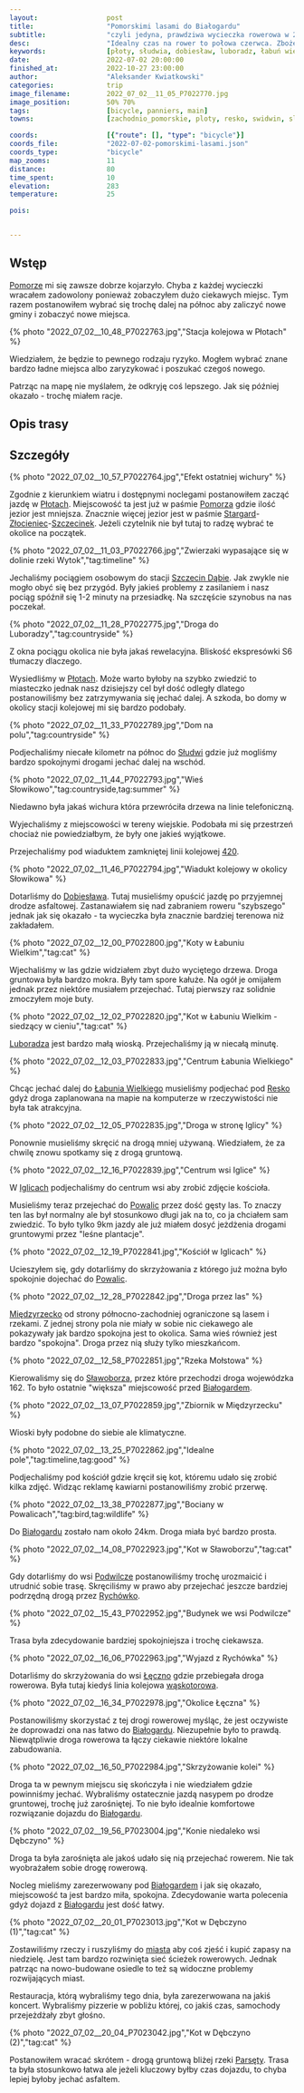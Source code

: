 ```yaml
---
layout:                 post
title:                  "Pomorskimi lasami do Białogardu"
subtitle:               "czyli jedyna, prawdziwa wycieczka rowerowa w 2022 roku; tym razem Pomorze, tym razem nie okolice Złocieńca"
desc:                   "Idealny czas na rower to połowa czerwca. Zboże jest wtedy idealnie soczyste zielone. Niestety z przyczyn prywatnych nie mogłem wtedy wyjechać. Udało się nam zsynchronizować i ruszyliśmy na 3-dniową wycieczkę na Pomorze. Tym razem wybierając nieznany obszar między 'pasek Złocieńca' a bliskim wybrzeżem Polski."
keywords:               [płoty, słudwia, dobiesław, luboradz, łabuń wielki, resko, iglice, mołstowa, międzyrzecko, powalice, trzciana, sławoborze, sidłowo, podwilcze, stanomino, łęczno, dębczyno, białogard]
date:                   2022-07-02 20:00:00
finished_at:            2022-10-27 23:00:00
author:                 "Aleksander Kwiatkowski"
categories:             trip
image_filename:         2022_07_02__11_05_P7022770.jpg
image_position:         50% 70%
tags:                   [bicycle, panniers, main]
towns:                  [zachodnio_pomorskie, ploty, resko, swidwin, slawoborze, bialogard]

coords:                 [{"route": [], "type": "bicycle"}]
coords_file:            "2022-07-02-pomorskimi-lasami.json"
coords_type:            "bicycle"
map_zooms:              11
distance:               80
time_spent:             10
elevation:              283
temperature:            25

pois:


---
```


[wiki-leczno-waskotorowa]: https://pl.wikipedia.org/wiki/Linia_kolejowa_Bia%C5%82ogard_W%C4%85skotorowy_%E2%80%93_Lepino_Tr%C3%B3jk%C4%85t
[wiki-linia-420]: https://pl.wikipedia.org/wiki/Linia_kolejowa_nr_420
[wiki-pomorze]: https://pl.wikipedia.org/wiki/Pomorze
[wiki-ploty]: https://pl.wikipedia.org/wiki/P%C5%82oty
[wiki-stargard]: https://pl.wikipedia.org/wiki/Stargard
[wiki-zlocieniec]: https://pl.wikipedia.org/wiki/Z%C5%82ocieniec
[wiki-szczecinek]: https://pl.wikipedia.org/wiki/Szczecinek
[wiki-szczecin-dabie]: https://pl.wikipedia.org/wiki/Szczecin_Dąbie
[wiki-sludwia]: https://pl.wikipedia.org/wiki/S%C5%82udwia_(wie%C5%9B)
[wiki-dobieslaw]: https://pl.wikipedia.org/wiki/Dobies%C5%82aw_(powiat_gryficki)
[wiki-luboradza]: https://pl.wikipedia.org/wiki/Luboradz_(wojew%C3%B3dztwo_zachodniopomorskie)
[wiki-labun-wielki]: https://pl.wikipedia.org/wiki/%C5%81abu%C5%84_Wielki
[wiki-resko]: https://pl.wikipedia.org/wiki/Resko
[wiki-iglice]: https://pl.wikipedia.org/wiki/Iglice
[wiki-powalice]: https://pl.wikipedia.org/wiki/Powalice_(powiat_%C5%9Bwidwi%C5%84ski)
[wiki-miedzyrzecko]: https://pl.wikipedia.org/wiki/Mi%C4%99dzyrzecko
[wiki-slawoborze]: https://pl.wikipedia.org/wiki/S%C5%82awoborze
[wiki-bialogard]: https://pl.wikipedia.org/wiki/Bia%C5%82ogard
[wiki-podwilcze]: https://pl.wikipedia.org/wiki/Podwilcze
[wiki-rychowko]: https://pl.wikipedia.org/wiki/Rych%C3%B3wko
[wiki-leczno]: https://pl.wikipedia.org/wiki/%C5%81%C4%99czno_(wojew%C3%B3dztwo_zachodniopomorskie)
[wiki-parseta-rzeka]: https://pl.wikipedia.org/wiki/Pars%C4%99ta

## Wstęp

[Pomorze][wiki-pomorze] mi się zawsze dobrze kojarzyło. Chyba z
każdej wycieczki wracałem zadowolony ponieważ zobaczyłem dużo ciekawych miejsc.
Tym razem postanowiłem wybrać się trochę dalej na północ aby
zaliczyć nowe gminy i zobaczyć nowe miejsca.

{% photo "2022_07_02__10_48_P7022763.jpg","Stacja kolejowa w Płotach" %}

Wiedziałem, że będzie to pewnego rodzaju ryzyko. Mogłem wybrać znane
bardzo ładne miejsca albo zaryzykować i poszukać czegoś nowego.

Patrząc na mapę nie myślałem, że odkryję coś lepszego. Jak się później okazało -
trochę miałem racje.

## Opis trasy

<div class='strava-embed-placeholder' data-embed-type='activity' data-embed-id='7414190147'></div><script src='https://strava-embeds.com/embed.js'></script>

## Szczegóły

{% photo "2022_07_02__10_57_P7022764.jpg","Efekt ostatniej wichury" %}

Zgodnie z kierunkiem wiatru i dostępnymi noclegami postanowiłem
zacząć jazdę w [Płotach][wiki-ploty]. Miejscowość ta jest już w paśmie
[Pomorza][wiki-pomorze] gdzie ilość jezior jest mniejsza. Znacznie więcej
jezior jest w paśmie
[Stargard][wiki-stargard]-[Złocieniec][wiki-zlocieniec]-[Szczecinek][wiki-szczecinek].
Jeżeli czytelnik nie był tutaj to radzę wybrać te okolice na początek.

{% photo "2022_07_02__11_03_P7022766.jpg","Zwierzaki wypasające się w dolinie rzeki Wytok","tag:timeline" %}

Jechaliśmy pociągiem osobowym do stacji [Szczecin Dąbie][wiki-szczecin-dabie].
Jak zwykle nie mogło obyć się bez przygód. Były jakieś problemy z zasilaniem i nasz
pociąg spóźnił się 1-2 minuty na przesiadkę. Na szczęście szynobus na nas poczekał.

{% photo "2022_07_02__11_28_P7022775.jpg","Droga do Luboradzy","tag:countryside" %}

Z okna pociągu okolica nie była jakaś rewelacyjna. Bliskość ekspresówki
S6 tłumaczy dlaczego.

Wysiedliśmy w [Płotach][wiki-ploty]. Może warto byłoby na szybko zwiedzić
to miasteczko jednak nasz dzisiejszy cel był dość odległy dlatego postanowiliśmy
bez zatrzymywania się jechać dalej. A szkoda, bo domy w okolicy
stacji kolejowej mi się bardzo podobały.

{% photo "2022_07_02__11_33_P7022789.jpg","Dom na polu","tag:countryside" %}

Podjechaliśmy niecałe kilometr na północ do [Słudwi][wiki-sludwia]
gdzie już mogliśmy bardzo spokojnymi drogami jechać dalej na wschód.

{% photo "2022_07_02__11_44_P7022793.jpg","Wieś Słowikowo","tag:countryside,tag:summer" %}

Niedawno była jakaś wichura która przewróciła drzewa na linie telefoniczną.

Wyjechaliśmy z miejscowości w tereny wiejskie. Podobała mi się przestrzeń chociaż
nie powiedziałbym, że były one jakieś wyjątkowe.

Przejechaliśmy pod wiaduktem zamkniętej linii kolejowej [420][wiki-linia-420].

{% photo "2022_07_02__11_46_P7022794.jpg","Wiadukt kolejowy w okolicy Słowikowa" %}

Dotarliśmy do [Dobiesława][wiki-dobieslaw]. Tutaj musieliśmy opuścić jazdę
po przyjemnej drodze asfaltowej. Zastanawiałem się nad zabraniem roweru "szybszego"
jednak jak się okazało - ta wycieczka była znacznie bardziej terenowa niż zakładałem.

{% photo "2022_07_02__12_00_P7022800.jpg","Koty w Łabuniu Wielkim","tag:cat" %}

Wjechaliśmy w las gdzie widziałem zbyt dużo wyciętego drzewa. Droga gruntowa była
bardzo mokra. Były tam spore kałuże. Na ogół je omijałem jednak przez niektóre
musiałem przejechać. Tutaj pierwszy raz solidnie zmoczyłem moje buty.

{% photo "2022_07_02__12_02_P7022820.jpg","Kot w Łabuniu Wielkim - siedzący w cieniu","tag:cat" %}

[Luboradza][wiki-luboradza] jest bardzo małą wioską. Przejechaliśmy ją w niecałą
minutę.

{% photo "2022_07_02__12_03_P7022833.jpg","Centrum Łabunia Wielkiego" %}

Chcąc jechać dalej do [Łabunia Wielkiego][wiki-labun-wielki] musieliśmy podjechać
pod [Resko][wiki-resko] gdyż droga zaplanowana na mapie na komputerze
w rzeczywistości nie była tak atrakcyjna.

{% photo "2022_07_02__12_05_P7022835.jpg","Droga w stronę Iglicy" %}

Ponownie musieliśmy skręcić na drogą mniej używaną. Wiedziałem, że za chwilę
znowu spotkamy się z drogą gruntową.

{% photo "2022_07_02__12_16_P7022839.jpg","Centrum wsi Iglice" %}

W [Iglicach][wiki-iglice] podjechaliśmy do centrum wsi aby zrobić zdjęcie kościoła.

Musieliśmy teraz przejechać do [Powalic][wiki-powalice] przez dość gęsty las.
To znaczy ten las był normalny ale był stosunkowo długi jak na to, co ja chciałem sam
zwiedzić. To było tylko 9km jazdy ale już miałem dosyć jeżdżenia drogami
gruntowymi przez "leśne plantacje".

{% photo "2022_07_02__12_19_P7022841.jpg","Kościół w Iglicach" %}

Ucieszyłem się, gdy dotarliśmy do skrzyżowania z którego już można
było spokojnie dojechać do [Powalic][wiki-powalice].

{% photo "2022_07_02__12_28_P7022842.jpg","Droga przez las" %}

[Międzyrzecko][wiki-miedzyrzecko] od strony północno-zachodniej ograniczone są
lasem i rzekami. Z jednej strony pola nie miały w sobie nic ciekawego
ale pokazywały jak bardzo spokojna jest to okolica. Sama wieś
również jest bardzo "spokojna". Droga przez nią służy tylko mieszkańcom.

{% photo "2022_07_02__12_58_P7022851.jpg","Rzeka Mołstowa" %}

Kierowaliśmy się do [Sławoborza][wiki-slawoborze], przez które przechodzi
droga wojewódzka 162. To było ostatnie "większa" miejscowość przed
[Białogardem][wiki-bialogard].

{% photo "2022_07_02__13_07_P7022859.jpg","Zbiornik w Międzyrzecku" %}

Wioski były podobne do siebie ale klimatyczne.

{% photo "2022_07_02__13_25_P7022862.jpg","Idealne pole","tag:timeline,tag:good" %}

Podjechaliśmy pod kościół gdzie kręcił się kot, któremu udało się
zrobić kilka zdjęć. Widząc reklamę kawiarni postanowiliśmy zrobić przerwę.

{% photo "2022_07_02__13_38_P7022877.jpg","Bociany w Powalicach","tag:bird,tag:wildlife" %}

Do [Białogardu][wiki-bialogard] zostało nam około 24km. Droga miała być bardzo
prosta.

{% photo "2022_07_02__14_08_P7022923.jpg","Kot w Sławoborzu","tag:cat" %}

Gdy dotarliśmy do wsi [Podwilcze][wiki-podwilcze] postanowiliśmy trochę
urozmaicić i utrudnić sobie trasę. Skręciliśmy w prawo aby przejechać
jeszcze bardziej podrzędną drogą przez [Rychówko][wiki-rychowko].

{% photo "2022_07_02__15_43_P7022952.jpg","Budynek we wsi Podwilcze" %}

Trasa była zdecydowanie bardziej spokojniejsza i trochę ciekawsza.

{% photo "2022_07_02__16_06_P7022963.jpg","Wyjazd z Rychówka" %}

Dotarliśmy do skrzyżowania do wsi [Łęczno][wiki-leczno] gdzie
przebiegała droga rowerowa. Była tutaj kiedyś
linia kolejowa [wąskotorowa][wiki-leczno-waskotorowa].



{% photo "2022_07_02__16_34_P7022978.jpg","Okolice Łęczna" %}

Postanowiliśmy skorzystać z tej drogi rowerowej myśląc, że jest
oczywiste że doprowadzi ona nas łatwo do [Białogardu][wiki-bialogard].
Niezupełnie było to prawdą. Niewątpliwie droga rowerowa ta łączy ciekawie
niektóre lokalne zabudowania.

{% photo "2022_07_02__16_50_P7022984.jpg","Skrzyżowanie kolei" %}

Droga ta w pewnym miejscu się skończyła i nie wiedziałem gdzie
powinniśmy jechać. Wybraliśmy ostatecznie jazdą nasypem po
drodze gruntowej, trochę już zarośniętej. To nie było idealnie komfortowe
rozwiązanie dojazdu do [Białogardu][wiki-bialogard].

{% photo "2022_07_02__19_56_P7023004.jpg","Konie niedaleko wsi Dębczyno" %}

Droga ta była zarośnięta ale jakoś udało się nią przejechać rowerem.
Nie tak wyobrażałem sobie drogę rowerową.

Nocleg mieliśmy zarezerwowany pod [Białogardem][wiki-bialogard]
i jak się okazało, miejscowość ta jest bardzo miła, spokojna. Zdecydowanie
warta polecenia gdyż dojazd z [Białogardu][wiki-bialogard] jest dość łatwy.

{% photo "2022_07_02__20_01_P7023013.jpg","Kot w Dębczyno (1)","tag:cat" %}

Zostawiliśmy rzeczy i ruszyliśmy do [miasta][wiki-bialogard]
aby coś zjeść i kupić zapasy na niedzielę. Jest tam bardzo rozwinięta sieć
ścieżek rowerowych. Jednak patrząc na nowo-budowane osiedle to
też są widoczne problemy rozwijających miast.

Restauracja, którą wybraliśmy tego dnia, była zarezerwowana na jakiś koncert.
Wybraliśmy pizzerie w pobliżu której, co jakiś czas, samochody przejeżdżały
zbyt głośno.

{% photo "2022_07_02__20_04_P7023042.jpg","Kot w Dębczyno (2)","tag:cat" %}

Postanowiłem wracać skrótem - drogą gruntową bliżej rzeki [Parsęty][wiki-parseta-rzeka].
Trasa ta była stosunkowo łatwa ale jeżeli kluczowy byłby czas dojazdu, to chyba
lepiej byłoby jechać asfaltem.
